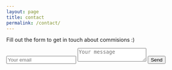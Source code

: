 ```yaml
---
layout: page
title: contact
permalink: /contact/
---
```

Fill out the form to get in touch about commisions  :)

<form action="https://formspree.io/agong1@hwemail.com"
      method="POST">
    <input type="email" name="_replyto" placeholder="Your email"/>
    <textarea name="message" placeholder="Your message"></textarea>
    <input type="hidden" name="_subject" value="New submission!" />
    <input type="hidden" name="_next" value="{{ site.baseurl }}/thanks" />
    <button type="submit">Send</button>
</form>
